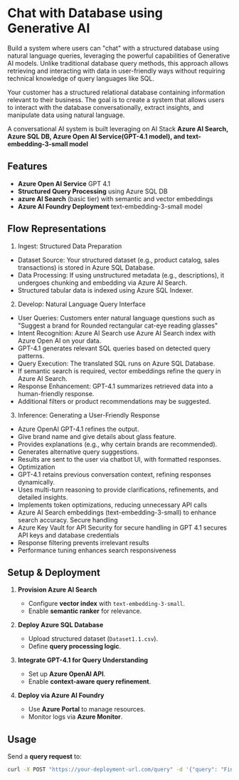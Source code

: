 # Chat with Database using Generative AI  
Build a system where users can "chat" with a structured database using natural language queries, leveraging the powerful capabilities of Generative AI models. Unlike traditional database query methods, this approach allows retrieving and interacting with data in user-friendly ways without requiring technical knowledge of query languages like SQL.

Your customer has a structured relational database containing information relevant to their business. The goal is to create a system that allows users to interact with the database conversationally, extract insights, and manipulate data using natural language.

A conversational AI system is built leveraging on AI Stack **Azure AI Search, Azure SQL DB, Azure Open AI Service(GPT-4.1 model), and text-embedding-3-small model** 

## Features  

-  **Azure Open AI Service**  GPT 4.1 
-  **Structured Query Processing** using Azure SQL DB  
-  **azure AI Search** (basic tier) with semantic and vector embeddings 
-  **Azure AI Foundry Deployment**  text-embedding-3-small model

## Flow Representations
1. Ingest: Structured Data Preparation
- Dataset Source: Your structured dataset (e.g., product catalog, sales transactions) is stored in Azure SQL Database.
- Data Processing: If using unstructured metadata (e.g., descriptions), it undergoes chunking and embedding via Azure AI Search.
- Structured tabular data is indexed using Azure SQL Indexer.

2. Develop: Natural Language Query Interface
- User Queries: Customers enter natural language questions such as "Suggest a brand for Rounded rectangular cat-eye reading glasses"
- Intent Recognition: Azure AI Search use Azure AI Search index with Azure Open AI on your data.
- GPT-4.1 generates relevant SQL queries based on detected query patterns.
- Query Execution: The translated SQL runs on Azure SQL Database.
-	If semantic search is required, vector embeddings refine the query in Azure AI Search.
- Response Enhancement: GPT-4.1 summarizes retrieved data into a human-friendly response.
-	Additional filters or product recommendations may be suggested.

3. Inference: Generating a User-Friendly Response
-	Azure OpenAI GPT-4.1 refines the output.
-	Give brand name and give details about glass feature.
-	Provides explanations (e.g., why certain brands are recommended).
-	Generates alternative query suggestions.
-	Results are sent to the user via chatbot UI, with formatted responses.
-	Optimization
- GPT-4.1 retains previous conversation context, refining responses dynamically.
- Uses multi-turn reasoning to provide clarifications, refinements, and detailed insights.
- Implements token optimizations, reducing unnecessary API calls
- Azure AI Search embeddings (text-embedding-3-small) to enhance search accuracy.
  Secure handling
-	Azure Key Vault for API Security for secure handling in GPT 4.1 secures API keys and database credentials
-	Response filtering prevents irrelevant results
-	Performance tuning enhances search responsiveness

## Setup & Deployment  
1. **Provision Azure AI Search**  
   - Configure **vector index** with `text-embedding-3-small`.  
   - Enable **semantic ranker** for relevance.  

2. **Deploy Azure SQL Database**  
   - Upload structured dataset (`Dataset1.1.csv`).  
   - Define **query processing logic**.  

3. **Integrate GPT-4.1 for Query Understanding**  
   - Set up **Azure OpenAI API**.  
   - Enable **context-aware query refinement**.  

4. **Deploy via Azure AI Foundry**  
   - Use **Azure Portal** to manage resources.  
   - Monitor logs via **Azure Monitor**.  

## Usage  
Send a **query request** to:  
```bash
curl -X POST "https://your-deployment-url.com/query" -d '{"query": "Find me sunglasses under $50"}' -H "Content-Type: application/json"

